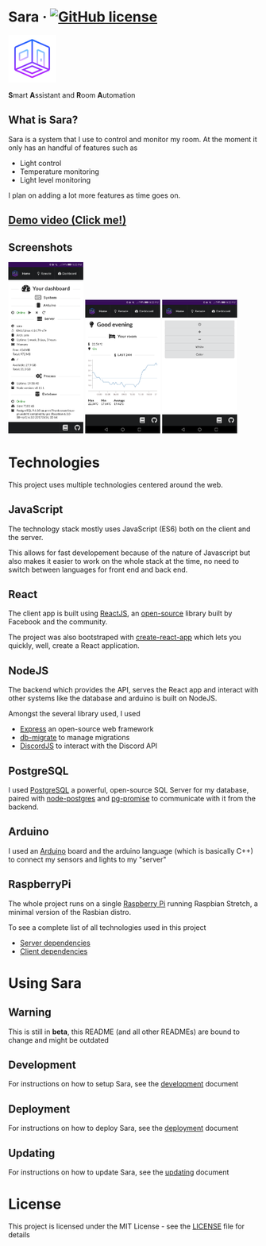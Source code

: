 #  Sara &middot; [![GitHub license](https://img.shields.io/badge/license-MIT-blue.svg)](LICENSE)
![](doc/assets/icon-96.png)

**S**mart **A**ssistant and **R**oom **A**utomation

## What is Sara?
Sara is a system that I use to control and monitor my room. At the moment it only has an handful of features such as

* Light control
* Temperature monitoring
* Light level monitoring

I plan on adding a lot more features as time goes on.

## [Demo video (Click me!)](https://streamable.com/bs8f8)

## Screenshots

<img src="doc/assets/dashboard-m.jpg" width="30%"> <img src="doc/assets/home-m-1.png" width="30%"> <img src="doc/assets/remote-m.png" width="30%">

# Technologies
This project uses multiple technologies centered around the web.

## JavaScript
The technology stack mostly uses JavaScript (ES6) both on the client and the server.

This allows for fast developement because of the nature of Javascript but also makes it easier to work on the whole stack at the time, no need to switch between languages for front end and back end.

## React
The client app is built using [ReactJS](https://reactjs.org/), an [open-source](https://github.com/facebook/react/) library built by Facebook and the community.

The project was also bootstraped with [create-react-app](https://github.com/facebook/create-react-app) which lets you quickly, well, create a React application.

## NodeJS
The backend which provides the API, serves the React app and interact with other systems like the database and arduino is built on NodeJS.

Amongst the several library used, I used
- [Express](https://expressjs.com/) an open-source web framework
- [db-migrate](https://github.com/db-migrate/node-db-migrate) to manage migrations
- [DiscordJS](https://discord.js.org/#/) to interact with the Discord API

## PostgreSQL
I used [PostgreSQL](https://www.postgresql.org/) a powerful, open-source SQL Server for my database, paired with [node-postgres](https://node-postgres.com/) and [pg-promise](https://github.com/vitaly-t/pg-promise) to communicate with it from the backend.

## Arduino
I used an [Arduino](https://www.arduino.cc/) board and the arduino language (which is basically C++) to connect my sensors and lights to my "server"

## RaspberryPi
The whole project runs on a single [Raspberry Pi](https://www.raspberrypi.org/) running Raspbian Stretch, a minimal version of the Rasbian distro.

To see a complete list of all technologies used in this project

- [Server dependencies](backend/package.json)
- [Client dependencies](client/package.json)


# Using Sara
## Warning
This is still in **beta**, this README (and all other READMEs) are bound to change and might be outdated

## Development
For instructions on how to setup Sara, see the [development](doc/development.md) document

## Deployment
For instructions on how to deploy Sara, see the [deployment](doc/deployment.md) document

## Updating
For instructions on how to update Sara, see the [updating](doc/updating.md) document

# License

This project is licensed under the MIT License - see the [LICENSE](LICENSE) file for details
